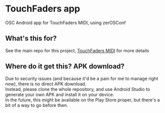 # TouchFaders app
OSC Android app for TouchFaders MIDI, using zerOSConf

## What's this for?
See the main repo for this project, [TouchFaders MIDI](https://github.com/theonlytechnohead/TouchFaders_MIDI) for more details

## Where do it get this? APK download?
Due to security issues (and because it'd be a pain for me to manage right now), there is no direct APK download.  
Instead, please clone the whole repository, and use Android Studio to generate your own APK and install it on your device.  
In the future, this might be available on the Play Store proper, but there's a bit of a way to go before then.
